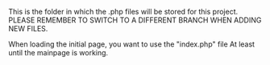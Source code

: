 This is the folder in which the .php files will be stored for this project. PLEASE REMEMBER TO SWITCH TO A DIFFERENT BRANCH WHEN ADDING NEW FILES. 

When loading the initial page, you want to use the "index.php" file  At least until the mainpage is working. 
